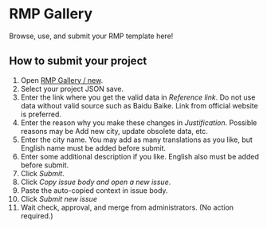 # RMP Gallery

Browse, use, and submit your RMP template here!

## How to submit your project

1. Open [RMP Gallery / new](https://railmapgen.github.io/rmp-gallery/new).
2. Select your project JSON save.
3. Enter the link where you get the valid data in _Reference link_.
  Do not use data without valid source such as Baidu Baike. Link from official website is preferred.
4. Enter the reason why you make these changes in _Justification_.
  Possible reasons may be Add new city, update obsolete data, etc.
5. Enter the city name.
  You may add as many translations as you like, but English name must be added before submit.
6. Enter some additional description if you like.
  English also must be added before submit.
7. Click _Submit_.
8. Click _Copy issue body and open a new issue_.
9. Paste the auto-copied context in issue body.
10. Click _Submit new issue_
11. Wait check, approval, and merge from administrators. (No action required.)
